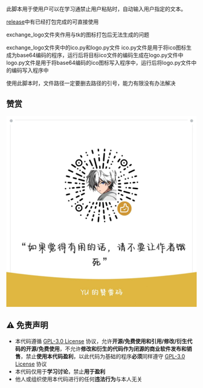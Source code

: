 
此脚本用于使用户可以在学习通禁止用户粘贴时，自动输入用户指定的文本。

[release](https://github.com/SJYssr/Cx_text/releases/tag/V1.0.0)中有已经打包完成的可直接使用

exchange_logo文件夹作用与tk的图标打包后无法生成的问题

exchange_logo文件夹中的ico.py和logo.py文件
ico.py文件是用于将ico图标生成为base64编码的程序，运行后将目标ico文件的编码生成在logo.py文件中
logo.py文件是用于将base64编码的ico图标写入程序中，运行后将logo.py文件中的编码写入程序中



使用此脚本时，文件路径一定要删去路径的引号，能力有限没有办法解决
## 赞赏
![img](https://github.com/SJYssr/img/raw/main/1/zanshang.jpg)
## :warning: 免责声明
- 本代码遵循 [GPL-3.0 License](https://github.com/SJYssr/Cx_text/blob/main/LICENSE) 协议，允许**开源/免费使用和引用/修改/衍生代码的开源/免费使用**，不允许**修改和衍生的代码作为闭源的商业软件发布和销售**，禁止**使用本代码盈利**，以此代码为基础的程序**必须**同样遵守 [GPL-3.0 License](https://github.com/SJYssr/Cx_text/blob/main/LICENSE) 协议
- 本代码仅用于**学习讨论**，禁止**用于盈利**
- 他人或组织使用本代码进行的任何**违法行为**与本人无关